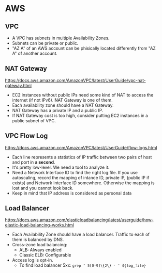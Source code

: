 # AWS

## VPC

- A VPC has subnets in multiple Availability Zones.
- Subnets can be private or public.
- "AZ A" of an AWS account can be phisically located differently from "AZ A" of another account.

## NAT Gateway

https://docs.aws.amazon.com/AmazonVPC/latest/UserGuide/vpc-nat-gateway.html

- EC2 instances without public IPs need some kind of NAT to access the internet (if not IPv6). NAT Gateway is one of them.
- Each availability zone should have a NAT Gateway.
- NAT Gateway has a private IP and a public IP.
- If NAT Gateway cost is too high, consider putting EC2 instances in a public subnet of VPC.

## VPC Flow Log

https://docs.aws.amazon.com/AmazonVPC/latest/UserGuide/flow-logs.html

- Each line represents a statistics of IP traffic between two pairs of host and port in **a second**.
- It's pretty low-level. We need a tool to analyze it.
- Need a Network Interface ID to find the right log file. If you use autoscaling, record the mapping of intance ID, private IP, (public IP if exists) and Network Interface ID somewhere. Otherwise the mapping is lost and you cannot look back.
- Keep in mind that IP address is considered as personal data

## Load Balancer

https://docs.aws.amazon.com/elasticloadbalancing/latest/userguide/how-elastic-load-balancing-works.html

- Each Availability Zone should have a load balancer. Traffic to each of them is balanced by DNS.
- Cross-zone load balancing:
  - ALB: Always enabled
  - Classic ELB: Configurable
- Access log is opt-in.
  - To find load balancer 5xx: `grep ' 5[0-9]\{2\} - ' ${log_file}`
